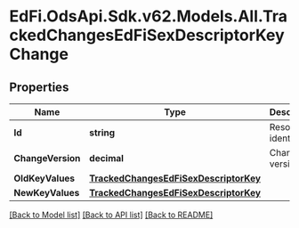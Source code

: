 # EdFi.OdsApi.Sdk.v62.Models.All.TrackedChangesEdFiSexDescriptorKeyChange

## Properties

Name | Type | Description | Notes
------------ | ------------- | ------------- | -------------
**Id** | **string** | Resource identifier | [optional] 
**ChangeVersion** | **decimal** | Change version | [optional] 
**OldKeyValues** | [**TrackedChangesEdFiSexDescriptorKey**](TrackedChangesEdFiSexDescriptorKey.md) |  | [optional] 
**NewKeyValues** | [**TrackedChangesEdFiSexDescriptorKey**](TrackedChangesEdFiSexDescriptorKey.md) |  | [optional] 

[[Back to Model list]](../../README.md#documentation-for-models) [[Back to API list]](../../README.md#documentation-for-api-endpoints) [[Back to README]](../../README.md)

